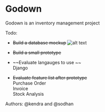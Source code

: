 # Godown
Godown is an inventory management project

Todo:
- ~~Build a database mockup~~
![alt text](http://i.imgur.com/UecUHE7.jpg "ER diagram")

- ~~Build a small prototype~~
- ~~Evaluate langauges to use ~~
<br />Django
- ~~Evaluate feature list after prototype~~ <br />
Purchase Order<br />
Invoice<br />
Stock Analysis<br />

Authors:
@kendra and @sodhan


